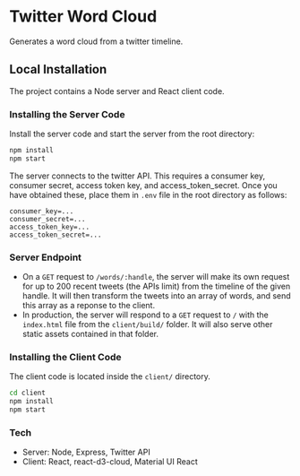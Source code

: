 # Twitter Word Cloud

Generates a word cloud from a twitter timeline.

## Local Installation

The project contains a Node server and React client code.

### Installing the Server Code

Install the server code and start the server from the root directory:

```bash
npm install
npm start
```

The server connects to the twitter API. This requires a consumer key, consumer secret, access token key, and access_token_secret. Once you have obtained these, place them in `.env` file in the root directory as follows:

```text
consumer_key=...
consumer_secret=...
access_token_key=...
access_token_secret=...
```

### Server Endpoint

* On a `GET` request to `/words/:handle`, the server will make its own request for up to 200 recent tweets (the APIs limit) from the timeline of the given handle. It will then transform the tweets into an array of words, and send this array as a reponse to the client.
* In production, the server will respond to a `GET` request to `/` with the `index.html` file from the `client/build/` folder. It will also serve other static assets contained in that folder.

### Installing the Client Code

The client code is located inside the `client/` directory.

```bash
cd client
npm install
npm start
```

### Tech

* Server: Node, Express, Twitter API
* Client: React, react-d3-cloud, Material UI React
